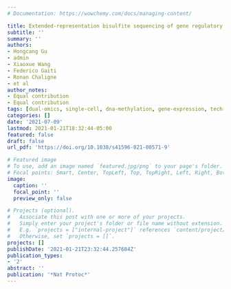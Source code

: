 ```yaml
---
# Documentation: https://wowchemy.com/docs/managing-content/

title: Extended-representation bisulfite sequencing of gene regulatory elements in multiplexed samples and single cells
subtitle: ''
summary: ''
authors:
- Hongcang Gu
- admin
- Xiaoxue Wang
- Federico Gaiti
- Ronan Chaligne
- et al
author_notes:
- Equal contribution
- Equal contribution
tags: [dual-omics, single-cell, dna-methylation, gene-expression, tech-dev, gnirke-lab, meissner-lab]
categories: []
date: '2021-07-09'
lastmod: 2021-01-21T18:32:44-05:00
featured: false
draft: false
url_pdf: 'https://doi.org/10.1038/s41596-021-00571-9'

# Featured image
# To use, add an image named `featured.jpg/png` to your page's folder.
# Focal points: Smart, Center, TopLeft, Top, TopRight, Left, Right, BottomLeft, Bottom, BottomRight.
image:
  caption: ''
  focal_point: ''
  preview_only: false

# Projects (optional).
#   Associate this post with one or more of your projects.
#   Simply enter your project's folder or file name without extension.
#   E.g. `projects = ["internal-project"]` references `content/project/deep-learning/index.md`.
#   Otherwise, set `projects = []`.
projects: []
publishDate: '2021-01-21T23:32:44.257684Z'
publication_types:
- '2'
abstract: ''
publication: '*Nat Protoc*'
---
```

